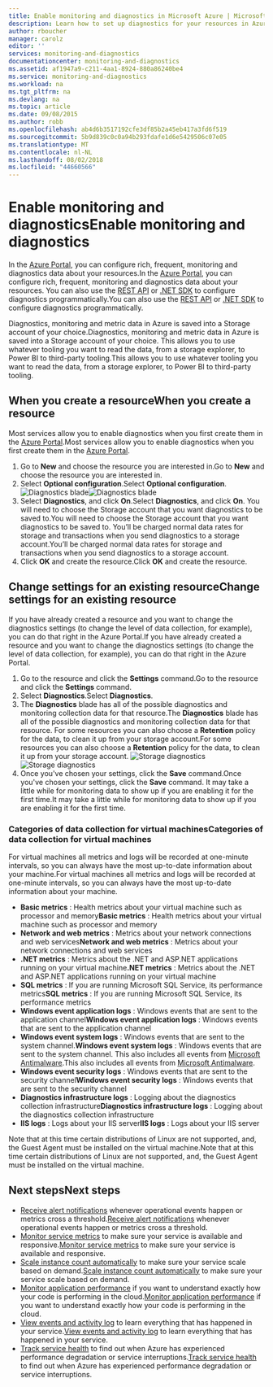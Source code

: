 ```yaml
---
title: Enable monitoring and diagnostics in Microsoft Azure | Microsoft Docs
description: Learn how to set up diagnostics for your resources in Azure.
author: rboucher
manager: carolz
editor: ''
services: monitoring-and-diagnostics
documentationcenter: monitoring-and-diagnostics
ms.assetid: af1947a9-c211-4aa1-8924-880a86240be4
ms.service: monitoring-and-diagnostics
ms.workload: na
ms.tgt_pltfrm: na
ms.devlang: na
ms.topic: article
ms.date: 09/08/2015
ms.author: robb
ms.openlocfilehash: ab4d6b3517192cfe3df85b2a45eb417a3fd6f519
ms.sourcegitcommit: 5b9d839c0c0a94b293fdafe1d6e5429506c07e05
ms.translationtype: MT
ms.contentlocale: nl-NL
ms.lasthandoff: 08/02/2018
ms.locfileid: "44660566"
---
```

# <a name="enable-monitoring-and-diagnostics"></a><span data-ttu-id="e7b0b-103">Enable monitoring and diagnostics</span><span class="sxs-lookup"><span data-stu-id="e7b0b-103">Enable monitoring and diagnostics</span></span>
<span data-ttu-id="e7b0b-104">In the [Azure Portal](https://portal.azure.com), you can configure rich, frequent, monitoring and diagnostics data about your resources.</span><span class="sxs-lookup"><span data-stu-id="e7b0b-104">In the [Azure Portal](https://portal.azure.com), you can configure rich, frequent, monitoring and diagnostics data about your resources.</span></span> <span data-ttu-id="e7b0b-105">You can also use the [REST API](https://msdn.microsoft.com/library/azure/dn931932.aspx) or [.NET SDK](https://www.nuget.org/packages/Microsoft.Azure.Insights/) to configure diagnostics programmatically.</span><span class="sxs-lookup"><span data-stu-id="e7b0b-105">You can also use the [REST API](https://msdn.microsoft.com/library/azure/dn931932.aspx) or [.NET SDK](https://www.nuget.org/packages/Microsoft.Azure.Insights/) to configure diagnostics programmatically.</span></span>

<span data-ttu-id="e7b0b-106">Diagnostics, monitoring and metric data in Azure is saved into a Storage account of your choice.</span><span class="sxs-lookup"><span data-stu-id="e7b0b-106">Diagnostics, monitoring and metric data in Azure is saved into a Storage account of your choice.</span></span> <span data-ttu-id="e7b0b-107">This allows you to use whatever tooling you want to read the data, from a storage explorer, to Power BI to third-party tooling.</span><span class="sxs-lookup"><span data-stu-id="e7b0b-107">This allows you to use whatever tooling you want to read the data, from a storage explorer, to Power BI to third-party tooling.</span></span>

## <a name="when-you-create-a-resource"></a><span data-ttu-id="e7b0b-108">When you create a resource</span><span class="sxs-lookup"><span data-stu-id="e7b0b-108">When you create a resource</span></span>
<span data-ttu-id="e7b0b-109">Most services allow you to enable diagnostics when you first create them in the [Azure Portal](https://portal.azure.com).</span><span class="sxs-lookup"><span data-stu-id="e7b0b-109">Most services allow you to enable diagnostics when you first create them in the [Azure Portal](https://portal.azure.com).</span></span>

1. <span data-ttu-id="e7b0b-110">Go to **New** and choose the resource you are interested in.</span><span class="sxs-lookup"><span data-stu-id="e7b0b-110">Go to **New** and choose the resource you are interested in.</span></span>
2. <span data-ttu-id="e7b0b-111">Select **Optional configuration**.</span><span class="sxs-lookup"><span data-stu-id="e7b0b-111">Select **Optional configuration**.</span></span>
    <span data-ttu-id="e7b0b-112">![Diagnostics blade](https://docstestmedia1.blob.core.windows.net/azure-media/articles/monitoring-and-diagnostics/media/insights-how-to-use-diagnostics/Insights_CreateTime.png)</span><span class="sxs-lookup"><span data-stu-id="e7b0b-112">![Diagnostics blade](https://docstestmedia1.blob.core.windows.net/azure-media/articles/monitoring-and-diagnostics/media/insights-how-to-use-diagnostics/Insights_CreateTime.png)</span></span>
3. <span data-ttu-id="e7b0b-113">Select **Diagnostics**, and click **On**.</span><span class="sxs-lookup"><span data-stu-id="e7b0b-113">Select **Diagnostics**, and click **On**.</span></span> <span data-ttu-id="e7b0b-114">You will need to choose the Storage account that you want diagnostics to be saved to.</span><span class="sxs-lookup"><span data-stu-id="e7b0b-114">You will need to choose the Storage account that you want diagnostics to be saved to.</span></span> <span data-ttu-id="e7b0b-115">You’ll be charged normal data rates for storage and transactions when you send diagnostics to a storage account.</span><span class="sxs-lookup"><span data-stu-id="e7b0b-115">You’ll be charged normal data rates for storage and transactions when you send diagnostics to a storage account.</span></span>
4. <span data-ttu-id="e7b0b-116">Click **OK** and create the resource.</span><span class="sxs-lookup"><span data-stu-id="e7b0b-116">Click **OK** and create the resource.</span></span>

## <a name="change-settings-for-an-existing-resource"></a><span data-ttu-id="e7b0b-117">Change settings for an existing resource</span><span class="sxs-lookup"><span data-stu-id="e7b0b-117">Change settings for an existing resource</span></span>
<span data-ttu-id="e7b0b-118">If you have already created a resource and you want to change the diagnostics settings (to change the level of data collection, for example), you can do that right in the Azure Portal.</span><span class="sxs-lookup"><span data-stu-id="e7b0b-118">If you have already created a resource and you want to change the diagnostics settings (to change the level of data collection, for example), you can do that right in the Azure Portal.</span></span>

1. <span data-ttu-id="e7b0b-119">Go to the resource and click the **Settings** command.</span><span class="sxs-lookup"><span data-stu-id="e7b0b-119">Go to the resource and click the **Settings** command.</span></span>
2. <span data-ttu-id="e7b0b-120">Select **Diagnostics**.</span><span class="sxs-lookup"><span data-stu-id="e7b0b-120">Select **Diagnostics**.</span></span>
3. <span data-ttu-id="e7b0b-121">The **Diagnostics** blade has all of the possible diagnostics and monitoring collection data for that resource.</span><span class="sxs-lookup"><span data-stu-id="e7b0b-121">The **Diagnostics** blade has all of the possible diagnostics and monitoring collection data for that resource.</span></span> <span data-ttu-id="e7b0b-122">For some resources you can also choose a **Retention** policy for the data, to clean it up from your storage account.</span><span class="sxs-lookup"><span data-stu-id="e7b0b-122">For some resources you can also choose a **Retention** policy for the data, to clean it up from your storage account.</span></span>
    <span data-ttu-id="e7b0b-123">![Storage diagnostics](https://docstestmedia1.blob.core.windows.net/azure-media/articles/monitoring-and-diagnostics/media/insights-how-to-use-diagnostics/Insights_StorageDiagnostics.png)</span><span class="sxs-lookup"><span data-stu-id="e7b0b-123">![Storage diagnostics](https://docstestmedia1.blob.core.windows.net/azure-media/articles/monitoring-and-diagnostics/media/insights-how-to-use-diagnostics/Insights_StorageDiagnostics.png)</span></span>
4. <span data-ttu-id="e7b0b-124">Once you've chosen your settings, click the **Save** command.</span><span class="sxs-lookup"><span data-stu-id="e7b0b-124">Once you've chosen your settings, click the **Save** command.</span></span> <span data-ttu-id="e7b0b-125">It may take a little while for monitoring data to show up if you are enabling it for the first time.</span><span class="sxs-lookup"><span data-stu-id="e7b0b-125">It may take a little while for monitoring data to show up if you are enabling it for the first time.</span></span>

### <a name="categories-of-data-collection-for-virtual-machines"></a><span data-ttu-id="e7b0b-126">Categories of data collection for virtual machines</span><span class="sxs-lookup"><span data-stu-id="e7b0b-126">Categories of data collection for virtual machines</span></span>
<span data-ttu-id="e7b0b-127">For virtual machines all metrics and logs will be recorded at one-minute intervals, so you can always have the most up-to-date information about your machine.</span><span class="sxs-lookup"><span data-stu-id="e7b0b-127">For virtual machines all metrics and logs will be recorded at one-minute intervals, so you can always have the most up-to-date information about your machine.</span></span>

* <span data-ttu-id="e7b0b-128">**Basic metrics** : Health metrics about your virtual machine such as processor and memory</span><span class="sxs-lookup"><span data-stu-id="e7b0b-128">**Basic metrics** : Health metrics about your virtual machine such as processor and memory</span></span>
* <span data-ttu-id="e7b0b-129">**Network and web metrics** : Metrics about your network connections and web services</span><span class="sxs-lookup"><span data-stu-id="e7b0b-129">**Network and web metrics** : Metrics about your network connections and web services</span></span>
* <span data-ttu-id="e7b0b-130">**.NET metrics** : Metrics about the .NET and ASP.NET applications running on your virtual machine</span><span class="sxs-lookup"><span data-stu-id="e7b0b-130">**.NET metrics** : Metrics about the .NET and ASP.NET applications running on your virtual machine</span></span>
* <span data-ttu-id="e7b0b-131">**SQL metrics** : If you are running Microsoft SQL Service, its performance metrics</span><span class="sxs-lookup"><span data-stu-id="e7b0b-131">**SQL metrics** : If you are running Microsoft SQL Service, its performance metrics</span></span>
* <span data-ttu-id="e7b0b-132">**Windows event application logs** : Windows events that are sent to the application channel</span><span class="sxs-lookup"><span data-stu-id="e7b0b-132">**Windows event application logs** : Windows events that are sent to the application channel</span></span>
* <span data-ttu-id="e7b0b-133">**Windows event system logs** : Windows events that are sent to the system channel.</span><span class="sxs-lookup"><span data-stu-id="e7b0b-133">**Windows event system logs** : Windows events that are sent to the system channel.</span></span> <span data-ttu-id="e7b0b-134">This also includes all events from [Microsoft Antimalware](http://go.microsoft.com/fwlink/?LinkID=404171&clcid=0x409).</span><span class="sxs-lookup"><span data-stu-id="e7b0b-134">This also includes all events from [Microsoft Antimalware](http://go.microsoft.com/fwlink/?LinkID=404171&clcid=0x409).</span></span>
* <span data-ttu-id="e7b0b-135">**Windows event security logs** : Windows events that are sent to the security channel</span><span class="sxs-lookup"><span data-stu-id="e7b0b-135">**Windows event security logs** : Windows events that are sent to the security channel</span></span>
* <span data-ttu-id="e7b0b-136">**Diagnostics infrastructure logs** : Logging about the diagnostics collection infrastructure</span><span class="sxs-lookup"><span data-stu-id="e7b0b-136">**Diagnostics infrastructure logs** : Logging about the diagnostics collection infrastructure</span></span>
* <span data-ttu-id="e7b0b-137">**IIS logs** : Logs about your IIS server</span><span class="sxs-lookup"><span data-stu-id="e7b0b-137">**IIS logs** : Logs about your IIS server</span></span>

<span data-ttu-id="e7b0b-138">Note that at this time certain distributions of Linux are not supported, and, the Guest Agent must be installed on the virtual machine.</span><span class="sxs-lookup"><span data-stu-id="e7b0b-138">Note that at this time certain distributions of Linux are not supported, and, the Guest Agent must be installed on the virtual machine.</span></span>

## <a name="next-steps"></a><span data-ttu-id="e7b0b-139">Next steps</span><span class="sxs-lookup"><span data-stu-id="e7b0b-139">Next steps</span></span>
* <span data-ttu-id="e7b0b-140">[Receive alert notifications](insights-receive-alert-notifications.md) whenever operational events happen or metrics cross a threshold.</span><span class="sxs-lookup"><span data-stu-id="e7b0b-140">[Receive alert notifications](insights-receive-alert-notifications.md) whenever operational events happen or metrics cross a threshold.</span></span>
* <span data-ttu-id="e7b0b-141">[Monitor service metrics](insights-how-to-customize-monitoring.md) to make sure your service is available and responsive.</span><span class="sxs-lookup"><span data-stu-id="e7b0b-141">[Monitor service metrics](insights-how-to-customize-monitoring.md) to make sure your service is available and responsive.</span></span>
* <span data-ttu-id="e7b0b-142">[Scale instance count automatically](insights-how-to-scale.md) to make sure your service scale based on demand.</span><span class="sxs-lookup"><span data-stu-id="e7b0b-142">[Scale instance count automatically](insights-how-to-scale.md) to make sure your service scale based on demand.</span></span>
* <span data-ttu-id="e7b0b-143">[Monitor application performance](../application-insights/app-insights-azure-web-apps.md) if you want to understand exactly how your code is performing in the cloud.</span><span class="sxs-lookup"><span data-stu-id="e7b0b-143">[Monitor application performance](../application-insights/app-insights-azure-web-apps.md) if you want to understand exactly how your code is performing in the cloud.</span></span>
* <span data-ttu-id="e7b0b-144">[View events and activity log](insights-debugging-with-events.md) to learn everything that has happened in your service.</span><span class="sxs-lookup"><span data-stu-id="e7b0b-144">[View events and activity log](insights-debugging-with-events.md) to learn everything that has happened in your service.</span></span>
* <span data-ttu-id="e7b0b-145">[Track service health](insights-service-health.md) to find out when Azure has experienced performance degradation or service interruptions.</span><span class="sxs-lookup"><span data-stu-id="e7b0b-145">[Track service health](insights-service-health.md) to find out when Azure has experienced performance degradation or service interruptions.</span></span>



